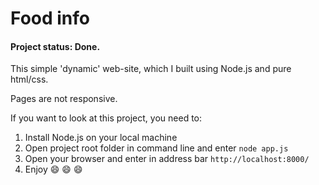 # Food info
#### Project status: Done. 

This simple 'dynamic' web-site, which I built using Node.js and pure html/css.

Pages are not responsive.

If you want to look at this project, you need to:
1. Install Node.js on your local machine
2. Open project root folder in command line and enter ```node app.js```
3. Open your browser and enter in address bar ```http://localhost:8000/```
4. Enjoy :smile: :smile: :smile:
